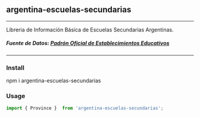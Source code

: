 ## argentina-escuelas-secundarias

------------

Libreria de Información Básica de Escuelas Secundarias Argentinas.
##### Fuente de Datos: [Padrón Oficial de Establecimientos Educativos](http://https://www.argentina.gob.ar/educacion/evaluacion-e-informacion-educativa/padron-oficial-de-establecimientos-educativos "Padrón Oficial de Establecimientos Educativos")


------------

### Install
npm i argentina-escuelas-secundarias

### Usage
```javascript
import { Province }  from 'argentina-escuelas-secundarias';


```
